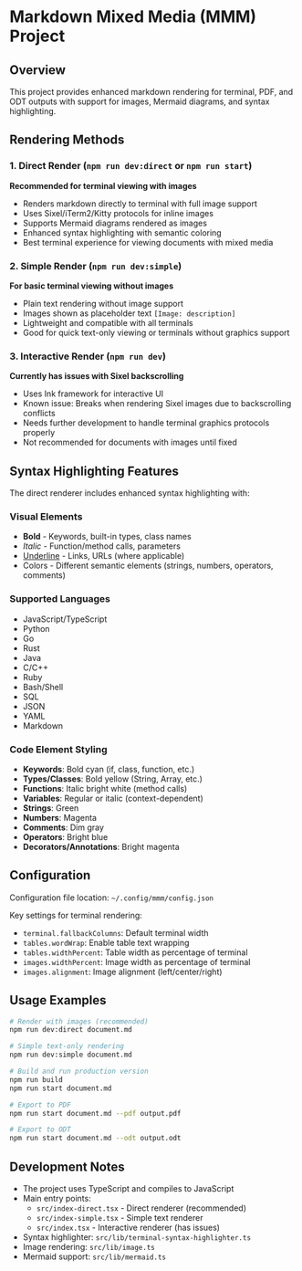 # Markdown Mixed Media (MMM) Project

## Overview
This project provides enhanced markdown rendering for terminal, PDF, and ODT outputs with support for images, Mermaid diagrams, and syntax highlighting.

## Rendering Methods

### 1. Direct Render (`npm run dev:direct` or `npm run start`)
**Recommended for terminal viewing with images**
- Renders markdown directly to terminal with full image support
- Uses Sixel/iTerm2/Kitty protocols for inline images
- Supports Mermaid diagrams rendered as images
- Enhanced syntax highlighting with semantic coloring
- Best terminal experience for viewing documents with mixed media

### 2. Simple Render (`npm run dev:simple`)
**For basic terminal viewing without images**
- Plain text rendering without image support
- Images shown as placeholder text `[Image: description]`
- Lightweight and compatible with all terminals
- Good for quick text-only viewing or terminals without graphics support

### 3. Interactive Render (`npm run dev`)
**Currently has issues with Sixel backscrolling**
- Uses Ink framework for interactive UI
- Known issue: Breaks when rendering Sixel images due to backscrolling conflicts
- Needs further development to handle terminal graphics protocols properly
- Not recommended for documents with images until fixed

## Syntax Highlighting Features

The direct renderer includes enhanced syntax highlighting with:

### Visual Elements
- **Bold** - Keywords, built-in types, class names
- *Italic* - Function/method calls, parameters
- <u>Underline</u> - Links, URLs (where applicable)
- Colors - Different semantic elements (strings, numbers, operators, comments)

### Supported Languages
- JavaScript/TypeScript
- Python
- Go
- Rust
- Java
- C/C++
- Ruby
- Bash/Shell
- SQL
- JSON
- YAML
- Markdown

### Code Element Styling
- **Keywords**: Bold cyan (if, class, function, etc.)
- **Types/Classes**: Bold yellow (String, Array, etc.)
- **Functions**: Italic bright white (method calls)
- **Variables**: Regular or italic (context-dependent)
- **Strings**: Green
- **Numbers**: Magenta
- **Comments**: Dim gray
- **Operators**: Bright blue
- **Decorators/Annotations**: Bright magenta

## Configuration

Configuration file location: `~/.config/mmm/config.json`

Key settings for terminal rendering:
- `terminal.fallbackColumns`: Default terminal width
- `tables.wordWrap`: Enable table text wrapping
- `tables.widthPercent`: Table width as percentage of terminal
- `images.widthPercent`: Image width as percentage of terminal
- `images.alignment`: Image alignment (left/center/right)

## Usage Examples

```bash
# Render with images (recommended)
npm run dev:direct document.md

# Simple text-only rendering
npm run dev:simple document.md

# Build and run production version
npm run build
npm run start document.md

# Export to PDF
npm run start document.md --pdf output.pdf

# Export to ODT
npm run start document.md --odt output.odt
```

## Development Notes

- The project uses TypeScript and compiles to JavaScript
- Main entry points:
  - `src/index-direct.tsx` - Direct renderer (recommended)
  - `src/index-simple.tsx` - Simple text renderer
  - `src/index.tsx` - Interactive renderer (has issues)
- Syntax highlighter: `src/lib/terminal-syntax-highlighter.ts`
- Image rendering: `src/lib/image.ts`
- Mermaid support: `src/lib/mermaid.ts`